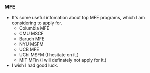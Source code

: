 ### MFE

+ It's some useful infomation about top MFE programs, which I am considering to apply for.
	+ Columbia MFE
	+ CMU MSCF
	+ Baruch MFE
	+ NYU MSFM
	+ UCB MFE
	+ UChi MSFM (I hesitate on it.)
	+ MIT MFin (I will definately not apply for it.)
+ I wish I had good luck.
